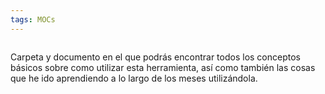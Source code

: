 ```yaml
---
tags: MOCs
---
```

```folder-index-content
```

Carpeta y documento en el que podrás encontrar todos los conceptos básicos sobre como utilizar esta herramienta, así como también las cosas que he ido aprendiendo a lo largo de los meses utilizándola.